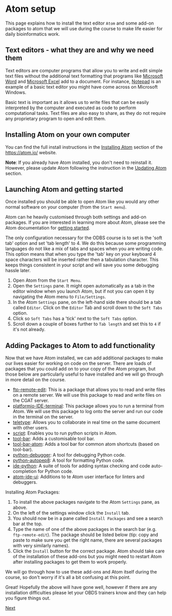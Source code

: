 # Atom setup

This page explains how to install the text editor `Atom` and some add-on packages to atom that we will use during the course to make life easier for daily bioinformatics work.

## Text editors - what they are and why we need them

Text editors are computer programs that allow you to write and edit simple text files without the additional text formatting that programs like [Microsoft Word](https://www.microsoft.com/en-gb/microsoft-365/word) and [Microsoft Excel](https://www.microsoft.com/en-gb/microsoft-365/excel) add to a document.
For instance, [Notepad](https://www.microsoft.com/en-us/p/notepad-for-windows-10/9nblggh4w20k) is an example of a basic text editor you might have come across on Microsoft Windows.

Basic text is important as it allows us to write files that can be easily interpreted by the computer and executed as code to perform computational tasks.
Text files are also easy to share, as they do not require any proprietary program to open and edit them.

## Installing Atom on your own computer

You can find the full install instructions in the [Installing Atom](https://flight-manual.atom.io/getting-started/sections/installing-atom/) section of the <https://atom.io/> website.

**Note**: If you already have Atom installed, you don't need to reinstall it. However, please update Atom following the instruction in the [Updating Atom](https://flight-manual.atom.io/getting-started/sections/installing-atom/#updating-atom) section.

## Launching Atom and getting started

Once installed you should be able to open Atom like you would any other normal software on your computer (from the `Start menu`).

Atom can he heavily customised through both settings and add-on packages. If you are interested in learning more about Atom, please see the Atom documentation for [getting started](https://flight-manual.atom.io/getting-started/sections/atom-basics/). 

The only configuration necessary for the ODBS course is to set is the 'soft tab' option and set 'tab length' to 4. We do this because some programming languages do not like a mix of tabs and spaces when you are writing code. This option means that when you type the 'tab' key on your keyboard 4 space characters will be inserted rather then a tabulation character. This keeps things consistent in your script and will save you some debugging hassle later. 

1) Open Atom from the `Start Menu`.
2) Open the `Settings` pane. It might open automatically as a tab in the editor window when you launch Atom, but if not you can open it by navigating the Atom menu to `File/Settings`.
3) In the Atom `Settings` pane, on the left-hand side there should be a tab called `Editor`. Click on the `Editor` Tab and scroll down to the `Soft Tabs` option.
4) Click so `Soft Tabs` has a 'tick' next to the `Soft Tabs` option.
5) Scroll down a couple of boxes further to `Tab length` and set this to `4` if it's not already.

## Adding Packages to Atom to add functionality

Now that we have Atom installed, we can add additional packages to make our lives easier for working on code on the server. There are loads of packages that you could add on to your copy of the Atom program, but those below are particularly useful to have installed and we will go through in more detail on the course.

- [ftp-remote-edit](https://atom.io/packages/ftp-remote-edit): This is a package that allows you to read and write files on a remote server. We will use this package to read and write files on the CGAT server.
- [platformio-IDE-terminal](https://atom.io/packages/platformio-ide-terminal): This package allows you to run a terminal from Atom. We will use this package to log onto the server and run our code in the terminal on the server.
- [teletype](https://atom.io/packages/teletype): Allows you to collaborate in real time on the same document with other users.
- [script](https://atom.io/packages/script): Enables you to run python scripts in Atom.
- [tool-bar](https://atom.io/packages/tool-bar): Adds a customisable tool bar.
- [tool-bar-atom](https://atom.io/packages/tool-bar-atom): Adds a tool bar for common atom shortcuts (based on tool-bar).
- [python-debugger](https://atom.io/packages/python-debugger): A tool for debugging Python code.
- [python-autopep8](https://atom.io/packages/python-autopep8): A tool for formatting Python code.
- [ide-python](https://atom.io/packages/ide-python): A suite of tools for adding syntax checking and code auto-completion for Python code.
- [atom-ide-ui](https://atom.io/packages/atom-ide-ui): Additions to te Atom user interface for linters and debuggers.

Installing Atom Packages:
1) To install the above packages navigate to the Atom `Settings` pane, as above.
2) On the left of the settings window click the `Install` tab.
3) You should now be in a pane called `Install Packages` and see a search bar at the top.
4) Type the name of one of the above packages in the search bar (e.g. `ftp-remote-edit`). The package should be listed below (tip: copy and paste to make sure you get the right name, there are several packages with very similarly names).
5) Click the `Install` button for the correct package. Atom should take care of the installation of these add-ons but you might need to restart Atom after installing packages to get them to work properly.

We will go through how to use these add-ons and Atom itself during the course, so don't worry if it's all a bit confusing at this point.

Great! Hopefully the above will have gone well, however if there are any installation difficulties please let your OBDS trainers know and they can help you figure things out.

[Next](vpn.md)

